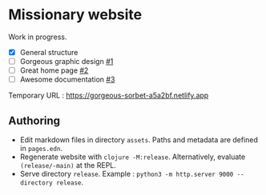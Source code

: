 # Missionary website

Work in progress.
- [X] General structure
- [ ] Gorgeous graphic design [#1](https://github.com/leonoel/missionary-website/issues/1)
- [ ] Great home page [#2](https://github.com/leonoel/missionary-website/issues/2)
- [ ] Awesome documentation [#3](https://github.com/leonoel/missionary-website/issues/3)

Temporary URL : https://gorgeous-sorbet-a5a2bf.netlify.app

## Authoring
* Edit markdown files in directory `assets`. Paths and metadata are defined in `pages.edn`.
* Regenerate website with `clojure -M:release`. Alternatively, evaluate `(release/-main)` at the REPL.
* Serve directory `release`. Example : `python3 -m http.server 9000 --directory release`.